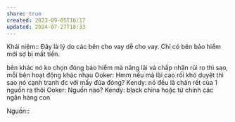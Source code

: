 ```yaml
---
share: true
created: 2023-09-05T16:17
updated: 2024-07-27T18:33
---
```

Khái niệm:: 
Đây là lý do các bên cho vay dễ cho vay. Chỉ có bên bảo hiểm mới sợ bị mất tiền. 

bên khác nó ko chọn đóng bảo hiểm mà nâng lãi và chấp nhận rủi ro thì sao, mỗi bên hoạt động khác nhau
Ooker: Hmm nếu mà lãi cao rồi khó duyệt thì sao nó cạnh tranh đc với mấy đứa đóng?
Kendy: nó đều là chân rết của 1 nguồn ra thôi
Ooker: Nguồn nào?
Kendy: black china hoặc từ chính các ngân hàng con

Nguồn:: 

